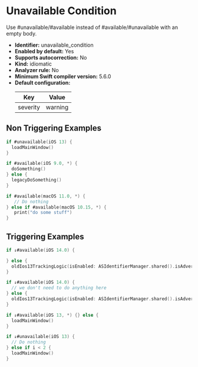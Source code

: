 # Unavailable Condition

Use #unavailable/#available instead of #available/#unavailable with an empty body.

* **Identifier:** unavailable_condition
* **Enabled by default:** Yes
* **Supports autocorrection:** No
* **Kind:** idiomatic
* **Analyzer rule:** No
* **Minimum Swift compiler version:** 5.6.0
* **Default configuration:**
  <table>
  <thead>
  <tr><th>Key</th><th>Value</th></tr>
  </thead>
  <tbody>
  <tr>
  <td>
  severity
  </td>
  <td>
  warning
  </td>
  </tr>
  </tbody>
  </table>

## Non Triggering Examples

```swift
if #unavailable(iOS 13) {
  loadMainWindow()
}
```

```swift
if #available(iOS 9.0, *) {
  doSomething()
} else {
  legacyDoSomething()
}
```

```swift
if #available(macOS 11.0, *) {
   // Do nothing
} else if #available(macOS 10.15, *) {
   print("do some stuff")
}
```

## Triggering Examples

```swift
if ↓#available(iOS 14.0) {

} else {
  oldIos13TrackingLogic(isEnabled: ASIdentifierManager.shared().isAdvertisingTrackingEnabled)
}
```

```swift
if ↓#available(iOS 14.0) {
  // we don't need to do anything here
} else {
  oldIos13TrackingLogic(isEnabled: ASIdentifierManager.shared().isAdvertisingTrackingEnabled)
}
```

```swift
if ↓#available(iOS 13, *) {} else {
  loadMainWindow()
}
```

```swift
if ↓#unavailable(iOS 13) {
  // Do nothing
} else if i < 2 {
  loadMainWindow()
}
```
